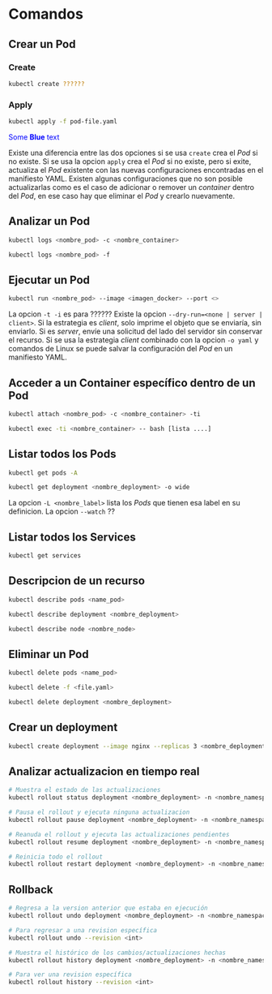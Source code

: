 # Comandos

## Crear un Pod

### Create

```sh
kubectl create ??????
```

### Apply

```sh
kubectl apply -f pod-file.yaml
```

<span style="color:blue">Some **Blue** text</span>

Existe una diferencia entre las dos opciones si se usa `create` crea el *Pod* si no existe. Si se usa la opcion `apply` crea el *Pod* si no existe, pero si exite, actualiza el *Pod* existente con las nuevas configuraciones encontradas en el manifiesto YAML. Existen algunas configuraciones que no son posible actualizarlas como es el caso de adicionar o remover un *container* dentro del *Pod*, en ese caso hay que eliminar el *Pod* y crearlo nuevamente.

## Analizar un Pod

```sh
kubectl logs <nombre_pod> -c <nombre_container>
```

```sh
kubectl logs <nombre_pod> -f
```

## Ejecutar un Pod

```sh
kubectl run <nombre_pod> --image <imagen_docker> --port <>
```

La opcion `-t -i` es para ??????
Existe la opcion `--dry-run=<none | server | client>`. Si la estrategia es *client*, solo imprime el objeto que se enviaría, sin enviarlo. Si es *server*, envíe una solicitud del lado del servidor sin conservar el recurso. Si se usa la estrategia *client* combinado con la opcion `-o yaml` y comandos de Linux se puede salvar la configuración del *Pod* en un manifiesto YAML.

## Acceder a un Container específico dentro de un Pod

```sh
kubectl attach <nombre_pod> -c <nombre_container> -ti

kubectl exec -ti <nombre_container> -- bash [lista ....]
```

## Listar todos los Pods

```sh
kubectl get pods -A

kubectl get deployment <nombre_deployment> -o wide
```

La opcion `-L <nombre_label>` lista los *Pods* que tienen esa label en su definicion. La opcion `--watch` ??

## Listar todos los Services

```sh
kubectl get services
```

## Descripcion de un recurso

```sh
kubectl describe pods <name_pod>

kubectl describe deployment <nombre_deployment>

kubectl describe node <nombre_node>
```

## Eliminar un Pod

```sh
kubectl delete pods <name_pod>

kubectl delete -f <file.yaml>

kubectl delete deployment <nombre_deployment>
```

## Crear un deployment

```sh
kubectl create deployment --image nginx --repĺicas 3 <nombre_deployment>
```

## Analizar actualizacion en tiempo real

```sh
# Muestra el estado de las actualizaciones
kubectl rollout status deployment <nombre_deployment> -n <nombre_namespace>

# Pausa el rollout y ejecuta ninguna actualizacion
kubectl rollout pause deployment <nombre_deployment> -n <nombre_namespace>

# Reanuda el rollout y ejecuta las actualizaciones pendientes
kubectl rollout resume deployment <nombre_deployment> -n <nombre_namespace>

# Reinicia todo el rollout
kubectl rollout restart deployment <nombre_deployment> -n <nombre_namespace>
```

## Rollback

```sh
# Regresa a la version anterior que estaba en ejecución
kubectl rollout undo deployment <nombre_deployment> -n <nombre_namespace>

# Para regresar a una revision específica
kubectl rollout undo --revision <int>

# Muestra el histórico de los cambios/actualizaciones hechas
kubectl rollout history deployment <nombre_deployment> -n <nombre_namespace>

# Para ver una revision específica
kubectl rollout history --revision <int>
```
